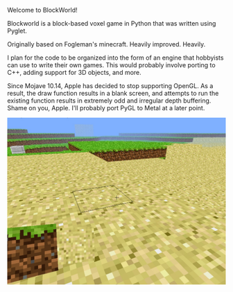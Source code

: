 Welcome to BlockWorld!

Blockworld is a block-based voxel game in Python that was written using Pyglet.

Originally based on Fogleman's minecraft. Heavily improved. Heavily.

I plan for the code to be organized into the form of an engine that hobbyists can use to write their own games. This would probably involve porting to C++,
adding support for 3D objects, and more.



Since Mojave 10.14, Apple has decided to stop supporting OpenGL. As a result, the draw function results in a blank screen, and attempts to run the existing function results in extremely odd and irregular depth buffering. Shame on you, Apple. I'll probably port PyGL to Metal at a later point.


<img src='https://github.com/godofecht/BlockWorld/blob/master/screenshots/image1.jpg'/>




